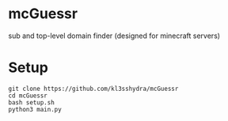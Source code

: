 # mcGuessr
sub and top-level domain finder (designed for minecraft servers)

# Setup
```
git clone https://github.com/kl3sshydra/mcGuessr
cd mcGuessr
bash setup.sh
python3 main.py
```

